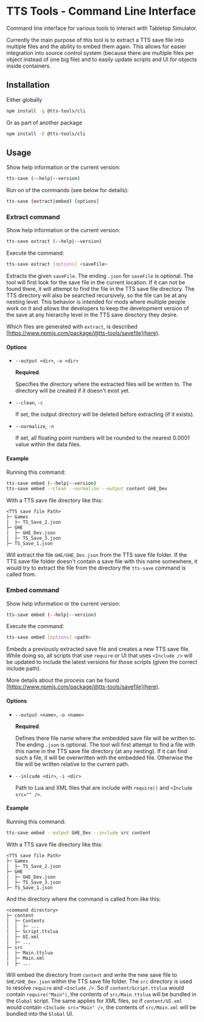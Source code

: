 # TTS Tools - Command Line Interface

Command line interface for various tools to interact with Tabletop Simulator.

Currently the main purpose of this tool is to extract a TTS save file into multiple files and the ability to embed them again.
This allows for easier integration into source control system (because there are multiple files per object instead of one big file) and to easily update scripts and UI for objects inside containers.

## Installation

Either globally

```sh
npm install -g @tts-tools/cli
```

Or as part of another package

```sh
npm install -D @tts-tools/cli
```

## Usage

Show help information or the current version:

```sh
tts-save (--help|--version)
```

Run on of the commands (see below for details):

```sh
tts-save (extract|embed) [options]
```

### Extract command

Show help information or the current version:

```sh
tts-save extract (--help|--version)
```

Execute the command:

```sh
tts-save extract [options] <saveFile>
```

Extracts the given `saveFile`.
The ending `.json` for `saveFile` is optional.
The tool will first look for the save file in the current location.
If it can not be found there, it will attempt to find the file in the TTS save file directory.
The TTS directory will also be searched recursively, so the file can be at any nesting level.
This behavior is intended for mods where multiple people work on it and allows the developers to keep the development version of the save at any hierarchy level in the TTS save directory they desire.

Which files are generated with `extract`, is described [https://www.npmjs.com/package/@tts-tools/savefile](here).

#### Options

- `--output <dir>`, `-o <dir>`

  **Required**.

  Specifies the directory where the extracted files will be written to.
  The directory will be created if it doesn't exist yet.

- `--clean`, `-c`

  If set, the output directory will be deleted before extracting (if it exists).

- `--normalize`, `-n`

  If set, all floating point numbers will be rounded to the nearest 0.0001 value within the data files.

#### Example

Running this command:

```sh
tts-save embed (--help|--version)
tts-save embed --clean --normalize --output content GHE_Dev
```

With a TTS save file directory like this:

```
<TTS save file Path>
├─ Games
|  ├─ TS_Save_2.json
├─ GHE
|  ├─ GHE_Dev.json
|  ├─ TS_Save_3.json
├─ TS_Save_1.json
```

Will extract the file `GHE/GHE_Dev.json` from the TTS save file folder.
If the TTS save file folder doesn't contain a save file with this name somewhere, it would try to extract the file from the directory the `tts-save` command is called from.

### Embed command

Show help information or the current version:

```sh
tts-save embed (--help|--version)
```

Execute the command:

```sh
tts-save embed [options] <path>
```

Embeds a previously extracted save file and creates a new TTS save file.
While doing so, all scripts that use `require` or UI that uses `<Include />` will be updated to include the latest versions for those scripts (given the correct include path).

More details about the process can be found [https://www.npmjs.com/package/@tts-tools/savefile](here).

#### Options

- `--output <name>`, `-o <name>`

  **Required**.

  Defines there file name where the embedded save file will be written to.
  The ending `.json` is optional.
  The tool will first attempt to find a file with this name in the TTS save file directory (at any nesting).
  If it can find such a file, it will be overwritten with the embedded file.
  Otherwise the file will be written relative to the current path.

- `--inlcude <dir>`, `-i <dir>`

  Path to Lua and XML files that are include with `require()` and `<Include src="" />`.

#### Example

Running this command:

```sh
tts-save embed --output GHE_Dev --include src content
```

With a TTS save file directory like this:

```
<TTS save file Path>
├─ Games
|  ├─ TS_Save_2.json
├─ GHE
|  ├─ GHE_Dev.json
|  ├─ TS_Save_3.json
├─ TS_Save_1.json
```

And the directory where the command is called from like this:

```
<command directory>
├─ content
|  ├─ Contents
|  |  ├─ ...
|  ├─ Script.ttslua
|  ├─ UI.xml
|  ├─ ...
├─ src
|  ├─ Main.ttslua
|  ├─ Main.xml
|  ├─ ...
```

Will embed the directory from `content` and write the new save file to `GHE/GHE_Dev.json` within the TTS save file folder.
The `src` directory is used to resolve `require` and `<Include />`.
So if `content/Script.ttslua` would contain `require("Main")`, the contents of `src/Main.ttslua` will be bundled in the `Global` script.
The same applies for XML files, so if `content/UI.xml` would contain `<Include src="Main" />`, the contents of `src/Main.xml` will be bundled into the `Global` UI.
